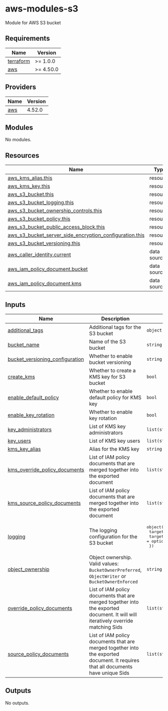 # aws-modules-s3
Module for AWS S3 bucket

<!-- BEGINNING OF PRE-COMMIT-TERRAFORM DOCS HOOK -->
## Requirements

| Name | Version |
|------|---------|
| <a name="requirement_terraform"></a> [terraform](#requirement\_terraform) | >= 1.0.0 |
| <a name="requirement_aws"></a> [aws](#requirement\_aws) | >= 4.50.0 |

## Providers

| Name | Version |
|------|---------|
| <a name="provider_aws"></a> [aws](#provider\_aws) | 4.52.0 |

## Modules

No modules.

## Resources

| Name | Type |
|------|------|
| [aws_kms_alias.this](https://registry.terraform.io/providers/hashicorp/aws/latest/docs/resources/kms_alias) | resource |
| [aws_kms_key.this](https://registry.terraform.io/providers/hashicorp/aws/latest/docs/resources/kms_key) | resource |
| [aws_s3_bucket.this](https://registry.terraform.io/providers/hashicorp/aws/latest/docs/resources/s3_bucket) | resource |
| [aws_s3_bucket_logging.this](https://registry.terraform.io/providers/hashicorp/aws/latest/docs/resources/s3_bucket_logging) | resource |
| [aws_s3_bucket_ownership_controls.this](https://registry.terraform.io/providers/hashicorp/aws/latest/docs/resources/s3_bucket_ownership_controls) | resource |
| [aws_s3_bucket_policy.this](https://registry.terraform.io/providers/hashicorp/aws/latest/docs/resources/s3_bucket_policy) | resource |
| [aws_s3_bucket_public_access_block.this](https://registry.terraform.io/providers/hashicorp/aws/latest/docs/resources/s3_bucket_public_access_block) | resource |
| [aws_s3_bucket_server_side_encryption_configuration.this](https://registry.terraform.io/providers/hashicorp/aws/latest/docs/resources/s3_bucket_server_side_encryption_configuration) | resource |
| [aws_s3_bucket_versioning.this](https://registry.terraform.io/providers/hashicorp/aws/latest/docs/resources/s3_bucket_versioning) | resource |
| [aws_caller_identity.current](https://registry.terraform.io/providers/hashicorp/aws/latest/docs/data-sources/caller_identity) | data source |
| [aws_iam_policy_document.bucket](https://registry.terraform.io/providers/hashicorp/aws/latest/docs/data-sources/iam_policy_document) | data source |
| [aws_iam_policy_document.kms](https://registry.terraform.io/providers/hashicorp/aws/latest/docs/data-sources/iam_policy_document) | data source |

## Inputs

| Name | Description | Type | Default | Required |
|------|-------------|------|---------|:--------:|
| <a name="input_additional_tags"></a> [additional\_tags](#input\_additional\_tags) | Additional tags for the S3 bucket | `object({})` | `{}` | no |
| <a name="input_bucket_name"></a> [bucket\_name](#input\_bucket\_name) | Name of the S3 bucket | `string` | n/a | yes |
| <a name="input_bucket_versioning_configuration"></a> [bucket\_versioning\_configuration](#input\_bucket\_versioning\_configuration) | Whether to enable bucket versioning | `string` | `"Enabled"` | no |
| <a name="input_create_kms"></a> [create\_kms](#input\_create\_kms) | Whether to create a KMS key for S3 bucket | `bool` | `true` | no |
| <a name="input_enable_default_policy"></a> [enable\_default\_policy](#input\_enable\_default\_policy) | Whether to enable default policy for KMS key | `bool` | `true` | no |
| <a name="input_enable_key_rotation"></a> [enable\_key\_rotation](#input\_enable\_key\_rotation) | Whether to enable key rotation | `bool` | `true` | no |
| <a name="input_key_administrators"></a> [key\_administrators](#input\_key\_administrators) | List of KMS key administrators | `list(string)` | `[]` | no |
| <a name="input_key_users"></a> [key\_users](#input\_key\_users) | List of KMS key users | `list(string)` | `[]` | no |
| <a name="input_kms_key_alias"></a> [kms\_key\_alias](#input\_kms\_key\_alias) | Alias for the KMS key | `string` | `""` | no |
| <a name="input_kms_override_policy_documents"></a> [kms\_override\_policy\_documents](#input\_kms\_override\_policy\_documents) | List of IAM policy documents that are merged together into the exported document | `list(string)` | `[]` | no |
| <a name="input_kms_source_policy_documents"></a> [kms\_source\_policy\_documents](#input\_kms\_source\_policy\_documents) | List of IAM policy documents that are merged together into the exported document | `list(string)` | `[]` | no |
| <a name="input_logging"></a> [logging](#input\_logging) | The logging configuration for the S3 bucket | <pre>object({<br>    target_bucket = optional(string)<br>    target_prefix = optional(string)<br>  })</pre> | `{}` | no |
| <a name="input_object_ownership"></a> [object\_ownership](#input\_object\_ownership) | Object ownership. Valid values: `BucketOwnerPreferred`, `ObjectWriter` or `BucketOwnerEnforced` | `string` | `"BucketOwnerEnforced"` | no |
| <a name="input_override_policy_documents"></a> [override\_policy\_documents](#input\_override\_policy\_documents) | List of IAM policy documents that are merged together into the exported document. It will  will iteratively override matching Sids | `list(string)` | `[]` | no |
| <a name="input_source_policy_documents"></a> [source\_policy\_documents](#input\_source\_policy\_documents) | List of IAM policy documents that are merged together into the exported document. It requires that all documents have unique Sids | `list(string)` | `[]` | no |

## Outputs

No outputs.
<!-- END OF PRE-COMMIT-TERRAFORM DOCS HOOK -->
